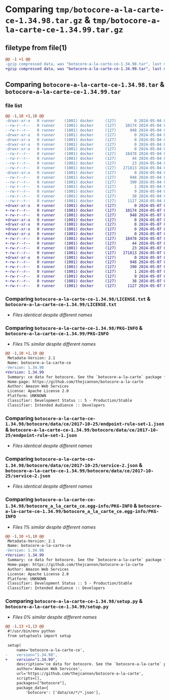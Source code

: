 # Comparing `tmp/botocore-a-la-carte-ce-1.34.98.tar.gz` & `tmp/botocore-a-la-carte-ce-1.34.99.tar.gz`

## filetype from file(1)

```diff
@@ -1 +1 @@
-gzip compressed data, was "botocore-a-la-carte-ce-1.34.98.tar", last modified: Sat May  4 01:01:21 2024, max compression
+gzip compressed data, was "botocore-a-la-carte-ce-1.34.99.tar", last modified: Tue May  7 01:02:23 2024, max compression
```

## Comparing `botocore-a-la-carte-ce-1.34.98.tar` & `botocore-a-la-carte-ce-1.34.99.tar`

### file list

```diff
@@ -1,18 +1,18 @@
-drwxr-xr-x   0 runner    (1001) docker     (127)        0 2024-05-04 01:01:21.110091 botocore-a-la-carte-ce-1.34.98/
--rw-r--r--   0 runner    (1001) docker     (127)    10174 2024-05-04 01:01:20.000000 botocore-a-la-carte-ce-1.34.98/LICENSE.txt
--rw-r--r--   0 runner    (1001) docker     (127)      948 2024-05-04 01:01:21.110091 botocore-a-la-carte-ce-1.34.98/PKG-INFO
-drwxr-xr-x   0 runner    (1001) docker     (127)        0 2024-05-04 01:01:21.110091 botocore-a-la-carte-ce-1.34.98/botocore/
-drwxr-xr-x   0 runner    (1001) docker     (127)        0 2024-05-04 01:01:21.110091 botocore-a-la-carte-ce-1.34.98/botocore/data/
-drwxr-xr-x   0 runner    (1001) docker     (127)        0 2024-05-04 01:01:21.110091 botocore-a-la-carte-ce-1.34.98/botocore/data/ce/
-drwxr-xr-x   0 runner    (1001) docker     (127)        0 2024-05-04 01:01:21.110091 botocore-a-la-carte-ce-1.34.98/botocore/data/ce/2017-10-25/
--rw-r--r--   0 runner    (1001) docker     (127)    18478 2024-05-04 01:01:11.000000 botocore-a-la-carte-ce-1.34.98/botocore/data/ce/2017-10-25/endpoint-rule-set-1.json
--rw-r--r--   0 runner    (1001) docker     (127)       44 2024-05-04 01:01:11.000000 botocore-a-la-carte-ce-1.34.98/botocore/data/ce/2017-10-25/examples-1.json
--rw-r--r--   0 runner    (1001) docker     (127)       23 2024-05-04 01:01:11.000000 botocore-a-la-carte-ce-1.34.98/botocore/data/ce/2017-10-25/paginators-1.json
--rw-r--r--   0 runner    (1001) docker     (127)   271813 2024-05-04 01:01:11.000000 botocore-a-la-carte-ce-1.34.98/botocore/data/ce/2017-10-25/service-2.json
-drwxr-xr-x   0 runner    (1001) docker     (127)        0 2024-05-04 01:01:21.110091 botocore-a-la-carte-ce-1.34.98/botocore_a_la_carte_ce.egg-info/
--rw-r--r--   0 runner    (1001) docker     (127)      948 2024-05-04 01:01:21.000000 botocore-a-la-carte-ce-1.34.98/botocore_a_la_carte_ce.egg-info/PKG-INFO
--rw-r--r--   0 runner    (1001) docker     (127)      390 2024-05-04 01:01:21.000000 botocore-a-la-carte-ce-1.34.98/botocore_a_la_carte_ce.egg-info/SOURCES.txt
--rw-r--r--   0 runner    (1001) docker     (127)        1 2024-05-04 01:01:21.000000 botocore-a-la-carte-ce-1.34.98/botocore_a_la_carte_ce.egg-info/dependency_links.txt
--rw-r--r--   0 runner    (1001) docker     (127)        9 2024-05-04 01:01:21.000000 botocore-a-la-carte-ce-1.34.98/botocore_a_la_carte_ce.egg-info/top_level.txt
--rw-r--r--   0 runner    (1001) docker     (127)       38 2024-05-04 01:01:21.110091 botocore-a-la-carte-ce-1.34.98/setup.cfg
--rw-r--r--   0 runner    (1001) docker     (127)     1127 2024-05-04 01:01:20.000000 botocore-a-la-carte-ce-1.34.98/setup.py
+drwxr-xr-x   0 runner    (1001) docker     (127)        0 2024-05-07 01:02:23.188102 botocore-a-la-carte-ce-1.34.99/
+-rw-r--r--   0 runner    (1001) docker     (127)    10174 2024-05-07 01:02:22.000000 botocore-a-la-carte-ce-1.34.99/LICENSE.txt
+-rw-r--r--   0 runner    (1001) docker     (127)      948 2024-05-07 01:02:23.188102 botocore-a-la-carte-ce-1.34.99/PKG-INFO
+drwxr-xr-x   0 runner    (1001) docker     (127)        0 2024-05-07 01:02:23.184102 botocore-a-la-carte-ce-1.34.99/botocore/
+drwxr-xr-x   0 runner    (1001) docker     (127)        0 2024-05-07 01:02:23.184102 botocore-a-la-carte-ce-1.34.99/botocore/data/
+drwxr-xr-x   0 runner    (1001) docker     (127)        0 2024-05-07 01:02:23.184102 botocore-a-la-carte-ce-1.34.99/botocore/data/ce/
+drwxr-xr-x   0 runner    (1001) docker     (127)        0 2024-05-07 01:02:23.184102 botocore-a-la-carte-ce-1.34.99/botocore/data/ce/2017-10-25/
+-rw-r--r--   0 runner    (1001) docker     (127)    18478 2024-05-07 01:02:10.000000 botocore-a-la-carte-ce-1.34.99/botocore/data/ce/2017-10-25/endpoint-rule-set-1.json
+-rw-r--r--   0 runner    (1001) docker     (127)       44 2024-05-07 01:02:10.000000 botocore-a-la-carte-ce-1.34.99/botocore/data/ce/2017-10-25/examples-1.json
+-rw-r--r--   0 runner    (1001) docker     (127)       23 2024-05-07 01:02:10.000000 botocore-a-la-carte-ce-1.34.99/botocore/data/ce/2017-10-25/paginators-1.json
+-rw-r--r--   0 runner    (1001) docker     (127)   271813 2024-05-07 01:02:10.000000 botocore-a-la-carte-ce-1.34.99/botocore/data/ce/2017-10-25/service-2.json
+drwxr-xr-x   0 runner    (1001) docker     (127)        0 2024-05-07 01:02:23.188102 botocore-a-la-carte-ce-1.34.99/botocore_a_la_carte_ce.egg-info/
+-rw-r--r--   0 runner    (1001) docker     (127)      948 2024-05-07 01:02:23.000000 botocore-a-la-carte-ce-1.34.99/botocore_a_la_carte_ce.egg-info/PKG-INFO
+-rw-r--r--   0 runner    (1001) docker     (127)      390 2024-05-07 01:02:23.000000 botocore-a-la-carte-ce-1.34.99/botocore_a_la_carte_ce.egg-info/SOURCES.txt
+-rw-r--r--   0 runner    (1001) docker     (127)        1 2024-05-07 01:02:23.000000 botocore-a-la-carte-ce-1.34.99/botocore_a_la_carte_ce.egg-info/dependency_links.txt
+-rw-r--r--   0 runner    (1001) docker     (127)        9 2024-05-07 01:02:23.000000 botocore-a-la-carte-ce-1.34.99/botocore_a_la_carte_ce.egg-info/top_level.txt
+-rw-r--r--   0 runner    (1001) docker     (127)       38 2024-05-07 01:02:23.188102 botocore-a-la-carte-ce-1.34.99/setup.cfg
+-rw-r--r--   0 runner    (1001) docker     (127)     1127 2024-05-07 01:02:22.000000 botocore-a-la-carte-ce-1.34.99/setup.py
```

### Comparing `botocore-a-la-carte-ce-1.34.98/LICENSE.txt` & `botocore-a-la-carte-ce-1.34.99/LICENSE.txt`

 * *Files identical despite different names*

### Comparing `botocore-a-la-carte-ce-1.34.98/PKG-INFO` & `botocore-a-la-carte-ce-1.34.99/PKG-INFO`

 * *Files 1% similar despite different names*

```diff
@@ -1,10 +1,10 @@
 Metadata-Version: 2.1
 Name: botocore-a-la-carte-ce
-Version: 1.34.98
+Version: 1.34.99
 Summary: ce data for botocore. See the `botocore-a-la-carte` package for more info.
 Home-page: https://github.com/thejcannon/botocore-a-la-carte
 Author: Amazon Web Services
 License: Apache License 2.0
 Platform: UNKNOWN
 Classifier: Development Status :: 5 - Production/Stable
 Classifier: Intended Audience :: Developers
```

### Comparing `botocore-a-la-carte-ce-1.34.98/botocore/data/ce/2017-10-25/endpoint-rule-set-1.json` & `botocore-a-la-carte-ce-1.34.99/botocore/data/ce/2017-10-25/endpoint-rule-set-1.json`

 * *Files identical despite different names*

### Comparing `botocore-a-la-carte-ce-1.34.98/botocore/data/ce/2017-10-25/service-2.json` & `botocore-a-la-carte-ce-1.34.99/botocore/data/ce/2017-10-25/service-2.json`

 * *Files identical despite different names*

### Comparing `botocore-a-la-carte-ce-1.34.98/botocore_a_la_carte_ce.egg-info/PKG-INFO` & `botocore-a-la-carte-ce-1.34.99/botocore_a_la_carte_ce.egg-info/PKG-INFO`

 * *Files 1% similar despite different names*

```diff
@@ -1,10 +1,10 @@
 Metadata-Version: 2.1
 Name: botocore-a-la-carte-ce
-Version: 1.34.98
+Version: 1.34.99
 Summary: ce data for botocore. See the `botocore-a-la-carte` package for more info.
 Home-page: https://github.com/thejcannon/botocore-a-la-carte
 Author: Amazon Web Services
 License: Apache License 2.0
 Platform: UNKNOWN
 Classifier: Development Status :: 5 - Production/Stable
 Classifier: Intended Audience :: Developers
```

### Comparing `botocore-a-la-carte-ce-1.34.98/setup.py` & `botocore-a-la-carte-ce-1.34.99/setup.py`

 * *Files 0% similar despite different names*

```diff
@@ -1,13 +1,13 @@
 #!/usr/bin/env python
 from setuptools import setup
 
 setup(
     name='botocore-a-la-carte-ce',
-    version="1.34.98",
+    version="1.34.99",
     description='ce data for botocore. See the `botocore-a-la-carte` package for more info.',
     author='Amazon Web Services',
     url='https://github.com/thejcannon/botocore-a-la-carte',
     scripts=[],
     packages=["botocore"],
     package_data={
         'botocore': ['data/ce/*/*.json'],
```

